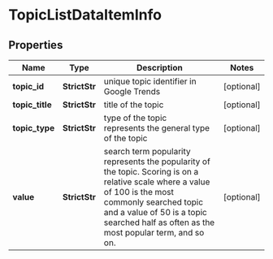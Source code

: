 # TopicListDataItemInfo


## Properties

| Name | Type | Description | Notes |
|------------ | ------------- | ------------- | -------------|
**topic_id** | **StrictStr** | unique topic identifier in Google Trends |[optional]|
**topic_title** | **StrictStr** | title of the topic |[optional]|
**topic_type** | **StrictStr** | type of the topic<br>represents the general type of the topic |[optional]|
**value** | **StrictStr** | search term popularity<br>represents the popularity of the topic. Scoring is on a relative scale where a value of 100 is the most commonly searched topic and a value of 50 is a topic searched half as often as the most popular term, and so on. |[optional]|